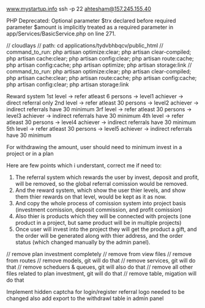 www.mystartup.info
ssh -p 22 ahtesham@157.245.155.40

PHP Deprecated: Optional parameter $trx declared before required parameter $amount is implicitly treated as a required parameter in app/Services/BasicService.php on line 271.

// cloudlays
// path: cd applications/tydvbhbqcv/public_html
// command_to_run: php artisan optimize:clear; php artisan clear-compiled; php artisan cache:clear; php artisan config:clear; php artisan route:cache; php artisan config:cache; php artisan optimize; php artisan storage:link
// command_to_run: php artisan optimize:clear; php artisan clear-compiled; php artisan cache:clear; php artisan route:cache; php artisan config:cache; php artisan config:clear; php artisan storage:link

Reward system
1st level -> refer atleast 6 persons -> level1 achiever -> direct referral only
2nd level -> refer atleast 30 persons -> level2 achiever -> indirect referrals have 30 minimum
3rf level -> refer atleast 30 persons -> level3 achiever -> indirect referrals have 30 minimum
4th level -> refer atleast 30 persons -> level4 achiever -> indirect referrals have 30 minimum
5th level -> refer atleast 30 persons -> level5 achiever -> indirect referrals have 30 minimum

For withdrawing the amount, user should need to minimum invest in a project or in a plan

Here are few points which i understant, correct me if need to:
1. The referral system which rewards the user by invest, deposit and profit, will be removed, so the global referral comission would be removed.
2. And the reward system, which show the user thier levels, and show them thier rewards on that level, would be kept as it as now.
3. And copy the whole process of comission system into project basis (investment comission, deposit commission, and profit comission)
4. Also thier is products which they will be connected with projects (one product in a project, but same product will be in multiple projects)
5. Once user will invest into the project they will get the product a gift, and the order will be generated along with thier address, and the order status (which changed manually by the admin panel).

// remove plan investment completely
// remove from view files
// remove from routes
// remove models, git will do that
// remove services, git will do that
// remove scheduers & queues, git will also do that
// remove all other files related to plan investment, git will do that
// remove table, migation will do that

Implement hidden captcha for login/register
referral logo needed to be changed
also add export to the withdrawl table in admin panel
